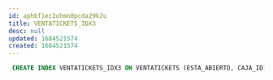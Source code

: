 ```yaml
---
id: aphbfiec2uhmn8pcda29k2u
title: VENTATICKETS_IDX3
desc: null
updated: 1684521574
created: 1684521574
---
```



```sql
 CREATE INDEX VENTATICKETS_IDX3 ON VENTATICKETS (ESTA_ABIERTO, CAJA_ID);
```
